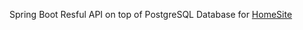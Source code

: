 Spring Boot Resful API on top of PostgreSQL Database for [HomeSite](https://github.com/jtodd819/homesite)